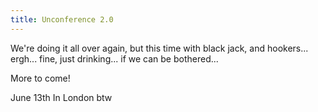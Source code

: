 ```yaml
---
title: Unconference 2.0
---
```


We're doing it all over again, but this time with black jack, and hookers... ergh... fine, just drinking... if we can be bothered...

More to come!

June 13th In London btw
